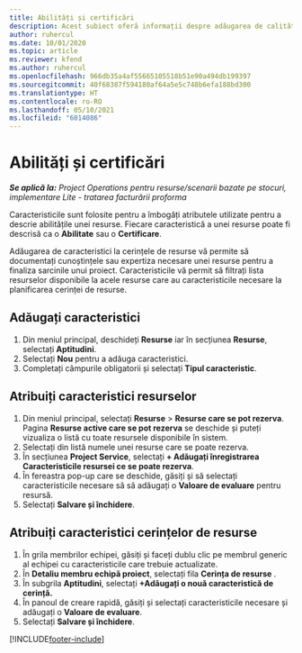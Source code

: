 ```yaml
---
title: Abilități și certificări
description: Acest subiect oferă informații despre adăugarea de calități și caracteristici de certificare la resurse.
author: ruhercul
ms.date: 10/01/2020
ms.topic: article
ms.reviewer: kfend
ms.author: ruhercul
ms.openlocfilehash: 966db35a4af55665105518b51e90a494db199397
ms.sourcegitcommit: 40f68387f594180af64a5e5c748b6efa188bd300
ms.translationtype: HT
ms.contentlocale: ro-RO
ms.lasthandoff: 05/10/2021
ms.locfileid: "6014086"
---
```

# <a name="skills-and-certifications"></a>Abilități și certificări
_**Se aplică la:** Project Operations pentru resurse/scenarii bazate pe stocuri, implementare Lite - tratarea facturării proforma_

Caracteristicile sunt folosite pentru a îmbogăți atributele utilizate pentru a descrie abilitățile unei resurse. Fiecare caracteristică a unei resurse poate fi descrisă ca o **Abilitate** sau o **Certificare**.

Adăugarea de caracteristici la cerințele de resurse vă permite să documentați cunoștințele sau expertiza necesare unei resurse pentru a finaliza sarcinile unui proiect. Caracteristicile vă permit să filtrați lista resurselor disponibile la acele resurse care au caracteristicile necesare la planificarea cerinței de resurse.

## <a name="add-characteristics"></a>Adăugați caracteristici

1. Din meniul principal, deschideți **Resurse** iar în secțiunea **Resurse**, selectați **Aptitudini**.
2. Selectați **Nou** pentru a adăuga caracteristici.
3. Completați câmpurile obligatorii și selectați **Tipul caracteristic**.

## <a name="assign-characteristics-to-resources"></a>Atribuiți caracteristici resurselor

1. Din meniul principal, selectați **Resurse** > **Resurse care se pot rezerva**. Pagina **Resurse active care se pot rezerva** se deschide și puteți vizualiza o listă cu toate resursele disponibile în sistem.
2. Selectați din listă numele unei resurse care se poate rezerva.
3. În secțiunea **Project Service**, selectați **+ Adăugați înregistrarea Caracteristicile resursei ce se poate rezerva**.
4. În fereastra pop-up care se deschide, găsiți și să selectați caracteristicile necesare să să adăugați o **Valoare de evaluare** pentru resursă.
5. Selectați **Salvare și închidere**.

## <a name="assign-characteristics-to-resource-requirements"></a>Atribuiți caracteristici cerințelor de resurse

1. În grila membrilor echipei, găsiți și faceți dublu clic pe membrul generic al echipei cu caracteristicile care trebuie actualizate.
2. În **Detaliu membru echipă proiect**, selectați fila **Cerința de resurse** .
3. În subgrila **Aptitudini**, selectați **+Adăugați o nouă caracteristică de cerință.**
4. În panoul de creare rapidă, găsiți și selectați caracteristicile necesare și adăugați o **Valoare de evaluare**.
5. Selectați **Salvare și închidere**.

[!INCLUDE[footer-include](../includes/footer-banner.md)]